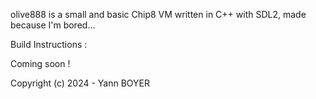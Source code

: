 olive888 is a small and basic Chip8 VM written in C++ with SDL2, made because I'm bored...




Build Instructions :



Coming soon !




Copyright (c) 2024 - Yann BOYER

